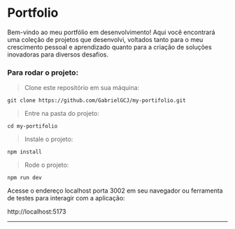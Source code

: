 # Portfolio

Bem-vindo ao meu portfólio em desenvolvimento! Aqui você encontrará uma coleção de projetos que desenvolvi, voltados tanto para o meu crescimento pessoal e aprendizado quanto para a criação de soluções inovadoras para diversos desafios.


### Para rodar o projeto:

>Clone este repositório em sua máquina:

```
git clone https://github.com/GabrielGCJ/my-portifolio.git
```

>Entre na pasta do projeto:

```
cd my-portifolio

```

>Instale o projeto:

```
npm install
```

>Rode o projeto:

```
npm run dev
```

Acesse o endereço localhost porta 3002 em seu navegador ou ferramenta de testes para interagir com a aplicação:

http://localhost:5173

----
